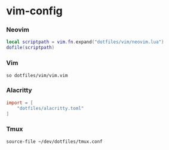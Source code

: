 # vim-config

### Neovim
```lua
local scriptpath = vim.fn.expand("dotfiles/vim/neovim.lua")
dofile(scriptpath)
```

### Vim
```vim
so dotfiles/vim/vim.vim
```

### Alacritty
```toml
import = [
    "dotfiles/alacritty.toml"
]
```

### Tmux
```tmux
source-file ~/dev/dotfiles/tmux.conf
```
